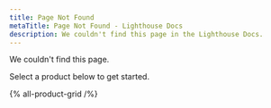 ```yaml
---
title: Page Not Found
metaTitle: Page Not Found - Lighthouse Docs
description: We couldn't find this page in the Lighthouse Docs.
---
```


We couldn't find this page.

Select a product below to get started.

{% all-product-grid /%}
